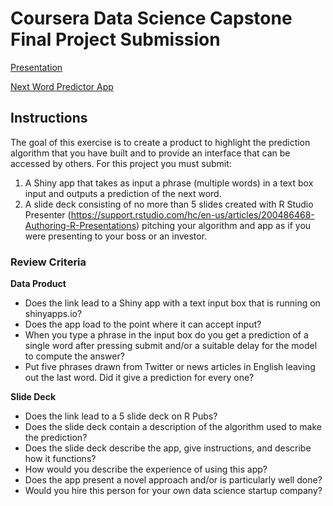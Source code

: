 # Coursera Data Science Capstone Final Project Submission

<a href="http://rpubs.com/parimi/409637" target="_blank">Presentation</a>

<a href="https://sreenivasulu-parimi.shinyapps.io/nextWordPredictorApp/" target="_blank">Next Word Predictor App</a>

## Instructions

The goal of this exercise is to create a product to highlight the prediction algorithm that you have built and to provide an interface that can be accessed by others. For this project you must submit:

1. A Shiny app that takes as input a phrase (multiple words) in a text box input and outputs a prediction of the next word.
2. A slide deck consisting of no more than 5 slides created with R Studio Presenter (https://support.rstudio.com/hc/en-us/articles/200486468-Authoring-R-Presentations) pitching your algorithm and app as if you were presenting to your boss or an investor.

### Review Criteria

**Data Product**

* Does the link lead to a Shiny app with a text input box that is running on shinyapps.io?
* Does the app load to the point where it can accept input?
* When you type a phrase in the input box do you get a prediction of a single word after pressing submit and/or a suitable delay for the model to compute the answer?
* Put five phrases drawn from Twitter or news articles in English leaving out the last word. Did it give a prediction for every one?

**Slide Deck**

* Does the link lead to a 5 slide deck on R Pubs?
* Does the slide deck contain a description of the algorithm used to make the prediction?
* Does the slide deck describe the app, give instructions, and describe how it functions?
* How would you describe the experience of using this app?
* Does the app present a novel approach and/or is particularly well done?
* Would you hire this person for your own data science startup company?
